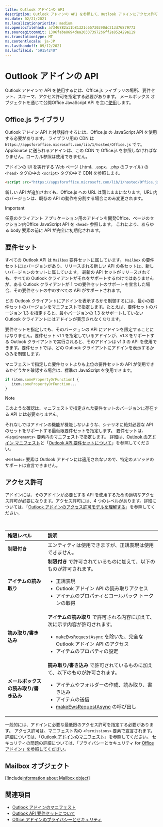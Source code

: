 ```yaml
---
title: Outlook アドインの API
description: Outlook アドインの API を参照して、Outlook アドインにアクセス許可を宣言する方法について説明します。
ms.date: 02/21/2021
ms.localizationpriority: medium
ms.openlocfilehash: a7346882a11b81321c65730390dc213d76879773
ms.sourcegitcommit: 1306faba8694dea203373972b6ff2e852429a119
ms.translationtype: MT
ms.contentlocale: ja-JP
ms.lasthandoff: 09/12/2021
ms.locfileid: "59154240"
---
```

# <a name="outlook-add-in-apis"></a>Outlook アドインの API

Outlook アドインで API を使用するには、Office.js ライブラリの場所、要件セット、スキーマ、アクセス許可を指定する必要があります。 メールボックス オブジェクトを通じて公開Office JavaScript API を主に[使用](#mailbox-object)します。

## <a name="officejs-library"></a>Office.js ライブラリ

Outlook アドイン API と対話操作するには、Office.js の JavaScript API を使用する必要があります。 ライブラリ用の CDN は `https://appsforoffice.microsoft.com/lib/1/hosted/Office.js` です。 AppSource に送られるアドインは、この CDN で Office.js を参照しなければなりません。ローカル参照は使用できません。

アドインの UI を実行する Web ページ (.html、.aspx、.php のファイル) の `<head>` タグの中の `<script>` タグの中で CDN を参照します。

```HTML
<script src="https://appsforoffice.microsoft.com/lib/1/hosted/Office.js" type="text/javascript"></script>
```
新しい API が追加されても、Office.js への URL は同じままになります。URL 内のバージョンは、既存の API の動作を分割する場合にのみ変更されます。

> [!IMPORTANT]
> 任意のクライアント アプリケーション用のアドインを開発Office、ページのセクション内Office JavaScript API を `<head>` 参照します。 これにより、あらゆる body 要素の前に API が完全に初期化されます。

## <a name="requirement-sets"></a>要件セット

すべての Outlook API は `Mailbox` 要件セットに属しています。 `Mailbox` の要件セットにはバージョンがあり、リリースされる新しい API の各セットは、新しいバージョンのセットに属しています。 最新の API セットがリリースされても、すべての Outlook クライアントがそれをサポートするわけではありませんが、ある Outlook クライアントが 1 つの要件セットのサポートを宣言した場合、その要件セットの中のすべての API がサポートされます。

どの Outlook クライアントにアドインを表示するかを制御するには、最小の要件セットのバージョンをマニフェストで指定します。たとえば、要件セットのバージョン 1.3 を指定すると、最小バージョンの 1.3 をサポートしていない Outlook クライアントにはアドインが表示されなくなります。

要件セットを指定しても、そのバージョンの API にアドインを限定することにはなりません。要件セット v1.1 を指定しているアドインが、v1.3 をサポートする Outlook クライアントで実行されると、そのアドインは v1.3 の API を使用できます。要件セットでは、どの Outlook クライアントにアドインを表示するかのみを制御します。

マニフェストで指定した要件セットよりも上位の要件セットの API が使用できるかどうかを確認する場合は、標準の JavaScript を使用できます。

```js
if (item.somePropertyOrFunction) {
   item.somePropertyOrFunction...  
}
```

> [!NOTE]
> このような確認は、マニフェストで指定された要件セットのバージョンに存在する API には必要ありません。

それなしではアドインの機能が機能しないような、シナリオに絶対必要な API のセットをサポートする最低限要件セットを指定します。 要件セットは、`<Requirements>` 要素内のマニフェストで指定します。 詳細は、[Outlook のアドイン マニフェスト](manifests.md)と「[Outlook API 要件セットについて](../reference/requirement-sets/outlook-api-requirement-sets.md)」を参照してください。

`<Methods>` 要素は Outlook アドインには適用されないので、特定のメソッドのサポートは宣言できません。

## <a name="permissions"></a>アクセス許可

アドインには、そのアドインが必要とする API を使用するための適切なアクセス許可が必要になります。アクセス許可には、4 つのレベルがあります。詳細については、「[Outlook アドインのアクセス許可モデルを理解する](understanding-outlook-add-in-permissions.md)」を参照してください。

<br/>

|権限レベル|説明|
|:-----|:-----|
| **制限付き** | エンティティは使用できますが、正規表現は使用できません。 |
| **アイテムの読み取り** | **制限付き** で許可されているものに加えて、以下のものが許可されます。<ul><li>正規表現</li><li>Outlook アドイン API の読み取りアクセス</li><li>アイテムのプロパティとコールバック トークンの取得</li></ul> |
| **読み取り/書き込み** | **アイテムの読み取り** で許可される内容に加えて、次に示す内容が許可されます。<ul><li>`makeEwsRequestAsync` を除いた、完全な Outlook アドイン API のアクセス</li><li>アイテムのプロパティの設定</li></ul> |
| **メールボックスの読み取り/書き込み** | **読み取り/書き込み** で許可されているものに加えて、以下のものが許可されます。<ul><li>アイテムやフォルダーの作成、読み取り、書き込み</li><li>アイテムの送信</li><li>[makeEwsRequestAsync](../reference/objectmodel/preview-requirement-set/office.context.mailbox.md#methods) の呼び出し</li></ul> |

一般的には、アドインに必要な最低限のアクセス許可を指定する必要があります。 アクセス許可は、マニフェスト内の `<Permissions>` 要素で宣言されます。 詳細については、「[Outlook アドインのマニフェスト](manifests.md)」を参照してください。 セキュリティの問題の詳細については、「プライバシーとセキュリティ for [Officeアドイン」を参照してください](../concepts/privacy-and-security.md)。

## <a name="mailbox-object"></a>Mailbox オブジェクト

[!include[information about Mailbox object](../includes/mailbox-object-desc.md)]

## <a name="see-also"></a>関連項目

- [Outlook アドインのマニフェスト](manifests.md)
- [Outlook API 要件セットについて](../reference/requirement-sets/outlook-api-requirement-sets.md)
- [Office アドインのプライバシーとセキュリティ](../concepts/privacy-and-security.md)
